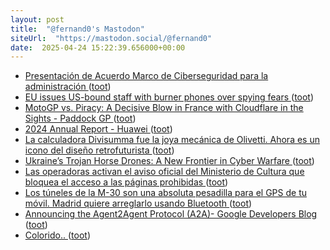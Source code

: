 ```yaml
---
layout: post
title:  "@fernand0's Mastodon"
siteUrl:  "https://mastodon.social/@fernand0"
date:  2025-04-24 15:22:39.656000+00:00
---
```

*  [Presentación de Acuerdo Marco de Ciberseguridad para la administración  ](https://www.diariodelaltoaragon.es/noticias/huesca/2025/04/15/presentacion-de-acuerdo-marco-de-ciberseguridad-para-la-administracion-1815851-daa.html) ([toot](https://mastodon.social/@fernand0/114393622751121742))
*  [EU issues US-bound staff with burner phones over spying fears ](https://www.ft.com/content/20d0678a-41b2-468d-ac10-14ce1eae357) ([toot](https://mastodon.social/@fernand0/114393418550425939))
*  [MotoGP vs. Piracy: A Decisive Blow in France with Cloudflare in the Sights - Paddock GP ](https://paddock-gp.com/en/motogp-vs-piratage-un-coup-decisif-en-france-avec-cloudflare-dans-le-viseur) ([toot](https://mastodon.social/@fernand0/114393237241519310))
*  [2024 Annual Report - Huawei ](https://www.huawei.com/en/annual-report/202) ([toot](https://mastodon.social/@fernand0/114392968561416597))
*  [La calculadora Divisumma fue la joya mecánica de Olivetti. Ahora es un icono del diseño retrofuturista ](https://www.xataka.com/historia-tecnologica/calculadora-divisumma-fue-joya-mecanica-olivetti-ahora-icono-diseno-retrofuturist) ([toot](https://mastodon.social/@fernand0/114392666808869637))
*  [Ukraine’s Trojan Horse Drones: A New Frontier in Cyber Warfare ](https://dronelife.com/2025/04/10/ukraines-trojan-horse-drones-a-new-frontier-in-cyber-warfare) ([toot](https://mastodon.social/@fernand0/114392417551830802))
*  [Las operadoras activan el aviso oficial del Ministerio de Cultura que bloquea el acceso a las páginas prohibidas ](https://bandaancha.eu/articulos/operadoras-activan-aviso-oficial-1132) ([toot](https://mastodon.social/@fernand0/114392173544113206))
*  [Los túneles de la M-30 son una absoluta pesadilla para el GPS de tu móvil. Madrid quiere arreglarlo usando Bluetooth ](https://www.xataka.com/movilidad/tuneles-m-30-absoluta-pesadilla-para-gps-tu-movil-madrid-quiere-arreglarlo-usando-bluetoot) ([toot](https://mastodon.social/@fernand0/114391942162574767))
*  [Announcing the Agent2Agent Protocol (A2A)- Google Developers Blog ](https://developers.googleblog.com/en/a2a-a-new-era-of-agent-interoperability) ([toot](https://mastodon.social/@fernand0/114390311283686082))
*  [Colorido.. ](https://avecesunafoto.wordpress.com/2025/04/22/colorido-2) ([toot](https://mastodon.social/@fernand0/114388517952010907))
